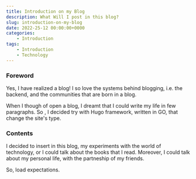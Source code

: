 ```yaml
---
title: Introduction on my Blog
description: What Will I post in this blog?
slug: introduction-on-my-blog
date: 2022-25-12 00:00:00+0000
categories:
    - Introduction
tags:
    - Introduction
    - Technology
---
```


### Foreword

Yes, I have realized a blog! I so love the systems behind blogging, i.e. the backend, and the communities that are born in a blog.

When I though of open a blog, I dreamt that I could write my life in few paragraphs. So , I decided try with Hugo framework,  written in GO, that change the site's type.

### Contents

I decided to insert in this blog, my experiments with the world of technology, or I could talk about the books that I read. Moreover, I could talk about my personal life, with the partneship of my friends.

So, load expectations.